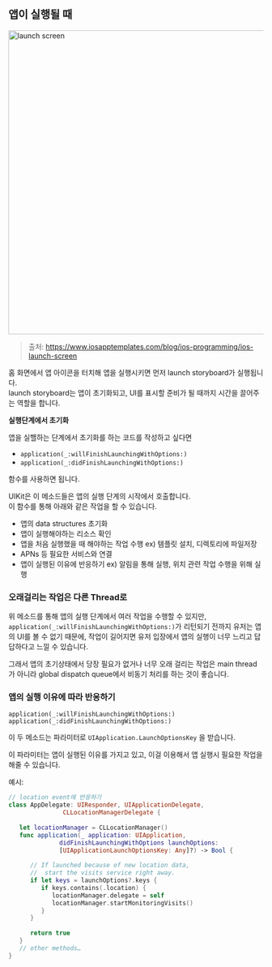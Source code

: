 ## 앱이 실행될 때

<img width="600" alt="launch screen" src="https://www.iosapptemplates.com/wp-content/uploads/2019/02/Screen-Shot-2019-02-18-at-3.38.56-PM.png">

> 출처: https://www.iosapptemplates.com/blog/ios-programming/ios-launch-screen

홈 화면에서 앱 아이콘을 터치해 앱을 실행시키면 먼저 launch storyboard가 실행됩니다. <br>
launch storyboard는 앱이 초기화되고, UI를 표시할 준비가 될 때까지 시간을 끌어주는 역할을 합니다.

**실행단계에서 초기화**

앱을 실핼하는 단계에서 초기화를 하는 코드를 작성하고 싶다면

- ```application(_:willFinishLaunchingWithOptions:)```
- ```application(_:didFinishLaunchingWithOptions:)```
  
함수를 사용하면 됩니다.

UIKit은 이 메소드들은 앱의 실행 단계의 시작에서 호출합니다.<br>
이 함수를 통해 아래와 같은 작업을 할 수 있습니다.

- 앱의 data structures 초기화
- 앱이 실행해야하는 리소스 확인
- 앱을 처음 실행했을 때 해야하는 작업 수행 ex) 템플릿 설치, 디렉토리에 파일저장
- APNs 등 필요한 서비스와 연결
- 앱이 실행된 이유에 반응하기 ex) 알림을 통해 실행, 위치 관련 작업 수행을 위해 실행

### 오래걸리는 작업은 다른 Thread로

위 메소드를 통해 앱의 실행 단계에서 여러 작업을 수행할 수 있지만, <br>
```application(_:willFinishLaunchingWithOptions:)```가 리턴되기 전까지 유저는 앱의 UI를 볼 수 없기 때문에, 작업이 길어지면 유저 입장에서 앱의 실행이 너무 느리고 답답하다고 느낄 수 있습니다.

그래서 앱의 초기상태에서 당장 필요가 없거나 너무 오래 걸리는 작업은 main thread가 아니라 global dispatch queue에서 비동기 처리를 하는 것이 좋습니다.

### 앱의 실행 이유에 따라 반응하기

```application(_:willFinishLaunchingWithOptions:)```
```application(_:didFinishLaunchingWithOptions:)```

이 두 메소드는 파라미터로 ```UIApplication.LaunchOptionsKey``` 을 받습니다.

이 파라미터는 앱이 실행된 이유를 가지고 있고, 이걸 이용해서 앱 실행시 필요한 작업을 해줄 수 있습니다.

예시:
```swift
// location event에 반응하기
class AppDelegate: UIResponder, UIApplicationDelegate, 
               CLLocationManagerDelegate {
    
   let locationManager = CLLocationManager()
   func application(_ application: UIApplication,
              didFinishLaunchingWithOptions launchOptions:
              [UIApplicationLaunchOptionsKey: Any]?) -> Bool {
       
      // If launched because of new location data,
      //  start the visits service right away.
      if let keys = launchOptions?.keys {
         if keys.contains(.location) {
            locationManager.delegate = self
            locationManager.startMonitoringVisits()
         }
      }
       
      return true
   }
   // other methods…
}
```